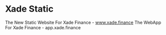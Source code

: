 # Xade Static
The New Static Website For Xade Finance - www.xade.finance
The WebApp For Xade Finance - app.xade.finance
